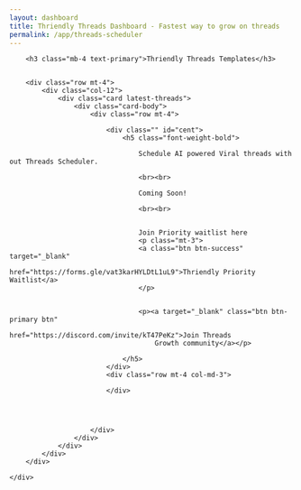 ```yaml
---
layout: dashboard
title: Thriendly Threads Dashboard - Fastest way to grow on threads
permalink: /app/threads-scheduler
---
```


<div id="content">
    <div class="container mt-4 col-md-6">

        <h3 class="mb-4 text-primary">Thriendly Threads Templates</h3>


        <div class="row mt-4">
            <div class="col-12">
                <div class="card latest-threads">
                    <div class="card-body">
                        <div class="row mt-4">

                            <div class="" id="cent">
                                <h5 class="font-weight-bold">

                                    Schedule AI powered Viral threads with out Threads Scheduler.

                                    <br><br>

                                    Coming Soon!

                                    <br><br>


                                    Join Priority waitlist here 
                                    <p class="mt-3">
                                    <a class="btn btn-success" target="_blank"
                                        href="https://forms.gle/vat3karHYLDtL1uL9">Thriendly Priority Waitlist</a>
                                    </p>


                                    <p><a target="_blank" class="btn btn-primary btn"
                                        href="https://discord.com/invite/kT47PeKz">Join Threads
                                        Growth community</a></p>

                                </h5>
                            </div>
                            <div class="row mt-4 col-md-3">

                            </div>




                        </div>
                    </div>
                </div>
            </div>
        </div>

    </div>

</div>

<script type="module" src="{{ site.baseurl }}/assets/js/firebaseauth.js"></script>
<script src="{{ site.baseurl }}/assets/js/smartreply.js"></script>

<script type="module">
    import { checkAuthAndExecute } from "{{ site.baseurl }}/assets/js/firebaseauth.js";

    /* // On profile page
    checkAuthAndExecute(
        (user) => {
            console.log("Inside smart reply page : " + user);
            // User is signed in
            console.log("Inside smart reply page User is signed in:", user.email);
            console.log("Inside smart reply page User token:", user.getIdToken());
            user.getIdToken()
                .then((idToken) => {
                    // idToken contains the ID token string
                    console.log("ID Token:", idToken);
                })
                .catch((error) => {
                    console.error("Error getting ID token:", error.message);
                });
        }
    ); */

</script>